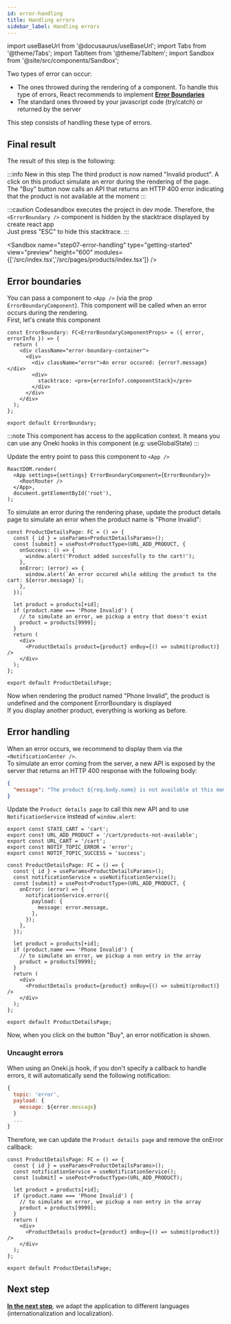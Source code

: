 ```yaml
---
id: error-handling
title: Handling errors
sidebar_label: Handling errors
---
```


import useBaseUrl from '@docusaurus/useBaseUrl';
import Tabs from '@theme/Tabs';
import TabItem from '@theme/TabItem';
import Sandbox from '@site/src/components/Sandbox';

Two types of error can occur:
- The ones throwed during the rendering of a component. To handle this type of errors, React recommends to implement **[Error Boundaries](https://reactjs.org/docs/error-boundaries.html)**
- The standard ones throwed by your javascript code (try/catch) or returned by the server

This step consists of handling these type of errors.

## Final result

The result of this step is the following:

:::info New in this step
The third product is now named "Invalid product". A click on this product simulate an error during the rendering of the page.<br/>
The "Buy" button now calls an API that returns an HTTP 400 error indicating that the product is not available at the moment
:::

:::caution
Codesandbox executes the project in dev mode. Therefore, the `<ErrorBoundary />` component is hidden by the stacktrace displayed by create react app<br/>
Just press "ESC" to hide this stacktrace.
:::

<Sandbox
name="step07-error-handling"
type="getting-started"
view="preview"
height="600"
modules={['/src/index.tsx','/src/pages/products/index.tsx']}
/>

## Error boundaries
You can pass a component to `<App />` (via the prop `ErrorBoundaryComponent`). This component will be called when an error occurs during the rendering.<br/>
First, let's create this component

```tsx title="src/modules/core/components/ErrorBoundary.tsx"
const ErrorBoundary: FC<ErrorBoundaryComponentProps> = ({ error, errorInfo }) => {
  return (
    <div className="error-boundary-container">
      <div>
        <div className="error">An error occured: {error?.message}</div>
        <div>
          stacktrace: <pre>{errorInfo?.componentStack}</pre>
        </div>
      </div>
    </div>
  );
};

export default ErrorBoundary;
```
:::note
This component has access to the application context. It means you can use any Oneki hooks in this component (e.g: useGlobalState)
:::

Update the entry point to pass this component to `<App />`

```tsx {2} title="src/index.tsx"
ReactDOM.render(
  <App settings={settings} ErrorBoundaryComponent={ErrorBoundary}>
    <RootRouter />
  </App>,
  document.getElementById('root'),
);
```

To simulate an error during the rendering phase, update the product details page to simulate an error when the product name is "Phone Invalid":

```tsx {13-16} title="src/pages/products/[id]/index.tsx"
const ProductDetailsPage: FC = () => {
  const { id } = useParams<ProductDetailsParams>();
  const [submit] = usePost<ProductType>(URL_ADD_PRODUCT, {
    onSuccess: () => {
      window.alert('Product added succesfully to the cart!');
    },
    onError: (error) => {
      window.alert(`An error occured while adding the product to the cart: ${error.message}`);
    },
  });

  let product = products[+id];
  if (product.name === 'Phone Invalid') {
    // to simulate an error, we pickup a entry that doesn't exist
    product = products[9999];
  }
  return (
    <div>
      <ProductDetails product={product} onBuy={() => submit(product)} />
    </div>
  );
};

export default ProductDetailsPage;
```

Now when rendering the product named "Phone Invalid", the product is undefined and the component ErrorBoundary is displayed<br/>
If you display another product, everything is working as before.

## Error handling
When an error occurs, we recommend to display them via the `<NotificationCenter />`.<br/>
To simulate an error coming from the server, a new API is exposed by the server that returns an HTTP 400 response with the following body:

```json
{
  "message": "The product ${req.body.name} is not available at this moment"
}
```

Update the `Product details page` to call this new API and to use `NotificationService` instead of `window.alert`:

```tsx {2} title="src/modules/core/libs/constants.ts"
export const STATE_CART = 'cart';
export const URL_ADD_PRODUCT = '/cart/products-not-available';
export const URL_CART = '/cart';
export const NOTIF_TOPIC_ERROR = 'error';
export const NOTIF_TOPIC_SUCCESS = 'success';
```

```tsx {5-11} title="src/pages/products/[id]/index.tsx"
const ProductDetailsPage: FC = () => {
  const { id } = useParams<ProductDetailsParams>();
  const notificationService = useNotificationService();
  const [submit] = usePost<ProductType>(URL_ADD_PRODUCT, {
    onError: (error) => {
      notificationService.error({
        payload: {
          message: error.message,
        },
      });
    },
  });

  let product = products[+id];
  if (product.name === 'Phone Invalid') {
    // to simulate an error, we pickup a non entry in the array
    product = products[9999];
  }
  return (
    <div>
      <ProductDetails product={product} onBuy={() => submit(product)} />
    </div>
  );
};

export default ProductDetailsPage;
```

Now, when you click on the button "Buy", an error notification is shown.

### Uncaught errors
When using an Oneki.js hook, if you don't specify a callback to handle errors, it will automatically send the following notification:

```javascript
{
  topic: 'error',
  payload: {
    message: ${error.message}
  }
  ...
}
```

Therefore, we can update the `Product details page` and remove the onError callback:

```tsx title="src/pages/products/[id]/index.tsx"
const ProductDetailsPage: FC = () => {
  const { id } = useParams<ProductDetailsParams>();
  const notificationService = useNotificationService();
  const [submit] = usePost<ProductType>(URL_ADD_PRODUCT);

  let product = products[+id];
  if (product.name === 'Phone Invalid') {
    // to simulate an error, we pickup a non entry in the array
    product = products[9999];
  }
  return (
    <div>
      <ProductDetails product={product} onBuy={() => submit(product)} />
    </div>
  );
};

export default ProductDetailsPage;
```


## Next step
**[In the next step](i18n)**, we adapt the application to different languages (internationalization and localization).
